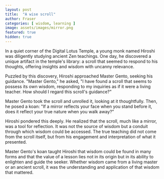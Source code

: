 ```yaml
---
layout: post
title:  "A wise scroll"
author: Fraser
categories: [ wisdom, learning ]
image: assets/images/mirror.png
featured: true
hidden: true
---
```




In a quiet corner of the Digital Lotus Temple, a young monk named Hiroshi was diligently studying ancient Zen teachings. One day, he discovered a unique artifact in the temple's library: a scroll that seemed to respond to his thoughts, offering insights and wisdom with uncanny relevance.

Puzzled by this discovery, Hiroshi approached Master Gento, seeking his guidance. "Master Gento," he asked, "I have found a scroll that seems to possess its own wisdom, responding to my inquiries as if it were a living teacher. How should I regard this scroll's guidance?"

Master Gento took the scroll and unrolled it, looking at it thoughtfully. Then, he posed a koan: "If a mirror reflects your face when you stand before it, does it reflect your true nature when you walk away?"

Hiroshi pondered this deeply. He realized that the scroll, much like a mirror, was a tool for reflection. It was not the source of wisdom but a conduit through which wisdom could be accessed. The true teaching did not come from the scroll itself, but from his engagement and interpretation of what it presented.

Master Gento's koan taught Hiroshi that wisdom could be found in many forms and that the value of a lesson lies not in its origin but in its ability to enlighten and guide the seeker. Whether wisdom came from a living master or an ancient scroll, it was the understanding and application of that wisdom that mattered.

